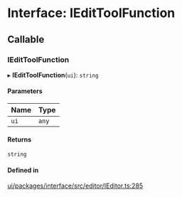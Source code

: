 # Interface: IEditToolFunction

## Callable

### IEditToolFunction

▸ **IEditToolFunction**(`ui`): `string`

#### Parameters

| Name | Type |
| :------ | :------ |
| `ui` | `any` |

#### Returns

`string`

#### Defined in

[ui/packages/interface/src/editor/IEditor.ts:285](https://github.com/leaferjs/leafer-ui/blob/d5b15f5/packages/interface/src/editor/IEditor.ts#L285)
